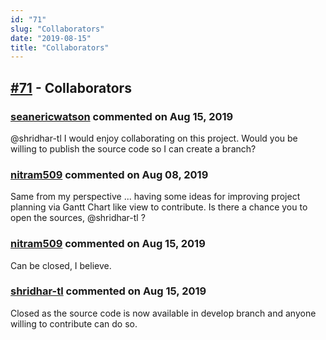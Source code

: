 ```yaml
---
id: "71"
slug: "Collaborators"
date: "2019-08-15"
title: "Collaborators"
---
```



## [#71](https://github.com/shridhar-tl/jira-assistant/issues/71) - Collaborators

### [seanericwatson](https://github.com/seanericwatson) commented on Aug 15, 2019

@shridhar-tl I would enjoy collaborating on this project. Would you be willing to publish the source code so I can create a branch?

### [nitram509](https://github.com/nitram509) commented on Aug 08, 2019

Same from my perspective ... having some ideas for improving project planning via Gantt Chart like view to contribute.
Is there a chance you to open the sources, @shridhar-tl ?

### [nitram509](https://github.com/nitram509) commented on Aug 15, 2019

Can be closed, I believe.

### [shridhar-tl](https://github.com/shridhar-tl) commented on Aug 15, 2019

Closed as the source code is now available in develop branch and anyone willing to contribute can do so.
